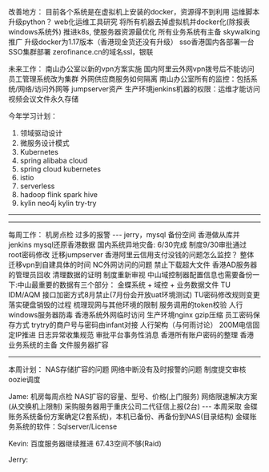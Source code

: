 改善地方：
目前各个系统是在虚拟机上安装的docker，资源得不到利用
运维脚本升级python？
web化运维工具研究
将所有机器去掉虚拟机并docker化(除报表windows系统外)
推进k8s, 使服务器资源最优化
所有业务系统有主备
skywalking推广
升级docker为1.17版本（香港现金货还没有升级）
sso香港国内各部署一台
SSO集群部署
zerofinance.cn的域名ssl，银联

未来工作：
南山办公室以新的vpn方案实施
国内阿里云外网vpn拨号后不能访问
员工管理系统改为集群
外网供应商服务如何隔离
南山办公室所有的监控：包括系统/网络/访问外网等
jumpserver资产
生产环境jenkins机器的权限：运维才能访问
视频会议文件永久存储

今年学习计划：
1. 领域驱动设计
2. 微服务设计模式
3. Kubernetes
4. spring alibaba cloud
5. spring cloud kubernetes
6. istio
7. serverless
8. hadoop flink spark hive
9. kylin
neo4j
kylin
try-try
-------------------------------------------------

-------------------------------------------------
每周工作：
机房点检
过多的报警 --- jerry，mysql 备份空间
香港做从库并jenkins mysql还原香港数据
国内系统异地灾备: 6/30完成
制度9/30审批通过
root密码修改
迁移jumpserver
香港阿里云信用支付没钱的问题怎么监控？
整体迁移vpn到自建具体的时间
NC外网访问的问题
禁止下载超大文件
香港AD服务器的管理员回收
清理数据的证明
制度重新审视
中山域控制器配置信息也需要备份一下:中山最重要的数据有三个部分： 金蝶系统 + 域控 + 业务数据文件
TU IDM/AQM 接口加密方式8月禁止(7月份会开放uat环境测试)
TU密码修改规则变更
落实硬盘销毁的过程
梳理现网与其他环境的限制
服务调用的token校验
人行windows服务器防毒
香港系统外网临时访问
生产环境nginx gzip压缩
员工密码保存方式
trytry的商户号与密码由infant对接
人行架构（与何雨讨论）
200M电信固定IP推进
日志异常收集规范
审批平台事务性消息
香港所有账户密码的整理
香港业务系统的主备
文件服务器扩容

------------------------------------
本周计划：
NAS存储扩容的问题
网络中断没有及时报警的问题
制度提交审核
oozie调度

Jame:
机房每周点检
NAS扩容的容量、型号、价格(上门服务)
网络限速解决方案(从交换机上限制)
采购服务器用于重庆公司二代征信上报(2台) --- 本周采取
金碟账务系统备份方案确定(2套系统)，本机已备份、再备份到NAS(目录结构)
金碟账务系统的软件：Sqlserver/License

Kevin:
百度服务器继续推进
67.43空间不够(Raid)

Jerry:
